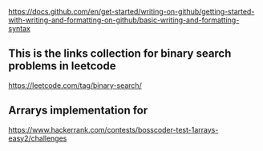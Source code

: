 
https://docs.github.com/en/get-started/writing-on-github/getting-started-with-writing-and-formatting-on-github/basic-writing-and-formatting-syntax




## This is the links collection for binary search problems in leetcode 

https://leetcode.com/tag/binary-search/


## Arrarys implementation for

https://www.hackerrank.com/contests/bosscoder-test-1arrays-easy2/challenges




